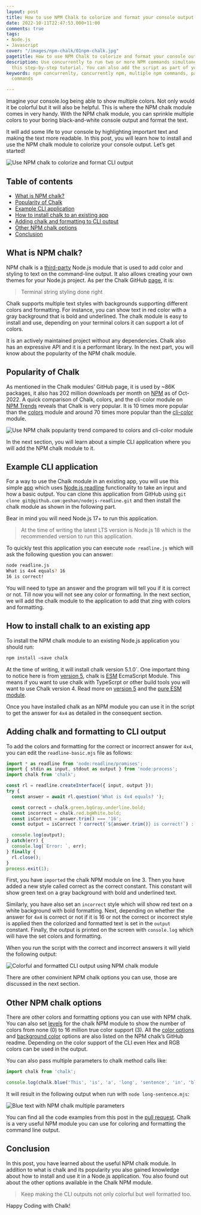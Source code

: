 ```yaml
---
layout: post
title: How to use NPM Chalk to colorize and format your console output
date: 2022-10-11T22:47:53.000+11:00
comments: true
tags:
- Node.js
- Javascript
cover: "/images/npm-chalk/01npm-chalk.jpg"
pagetitle: How to use NPM Chalk to colorize and format your console output
description: Use concurrently to run two or more NPM commands simultaneously following
  this step-by-step tutorial. You can also add the script as part of you package.json.
keywords: npm concurrenlty, concurrently npm, multiple npm commands, parallel npm
  commands

---
```

Imagine your console.log being able to show multiple colors. Not only would it be colorful but it will also be helpful. This is where the NPM chalk module comes in very handy. With the NPM chalk module, you can sprinkle multiple colors to your boring black-and-white console output and format the text. 

It will add some life to your console by highlighting important text and making the text more readable. In this post, you will learn how to install and use the NPM chalk module to colorize your console output. Let’s get started!

<!-- more -->

<img class="center" loading="lazy" src="/images/npm-chalk/01npm-chalk.jpg" title="Use NPM chalk to colorize and format CLI output" alt="Use NPM chalk to colorize and format CLI output">

## Table of contents

* [What is NPM chalk?](#what-is-npm-chalk)
* [Popularity of Chalk](#popularity-of-chalk)
* [Example CLI application](#example-cli-application)
* [How to install chalk to an existing app](#how-to-install-chalk-to-an-existing-app)
* [Adding chalk and formatting to CLI output](#adding-chalk-and-formatting-to-cli-output)
* [Other NPM chalk options](#other-npm-chalk-options)
* [Conclusion](#conclusion)

## What is NPM chalk?

NPM chalk is a [third-party](https://www.npmjs.com/package/chalk) Node.js module that is used to add color and styling to text on the command-line output. It also allows creating your own themes for your Node.js project. As per the Chalk GitHub [page](https://github.com/chalk/chalk), it is:

> Terminal string styling done right

Chalk supports multiple text styles with backgrounds supporting different colors and formatting. For instance, you can show text in red color with a gray background that is bold and underlined. The chalk module is easy to install and use, depending on your terminal colors it can support a lot of colors. 

It is an actively maintained project without any dependencies. Chalk also has an expressive API and it is a performant library. In the next part, you will know about the popularity of the NPM chalk module.

## Popularity of Chalk

As mentioned in the Chalk modules’ GitHub page, it is used by ~86K packages, it also has 202 million downloads per month on [NPM](https://www.npmjs.com/package/chalk) as of Oct-2022. A quick comparison of Chalk, colors, and the cli-color module on [NPM Trends](https://npmtrends.com/chalk-vs-cli-color-vs-colors) reveals that Chalk is very popular. It is 10 times more popular than the [colors](https://npmjs.com/package/colors) module and around 70 times more popular than the [cli-color](https://npmjs.com/package/cli-color) module.

<img class="center" loading="lazy" src="/images/npm-chalk/02npm-chalk-trends.jpg" title="Use NPM chalk popularity trend compared to colors and cli-color module" alt="Use NPM chalk popularity trend compared to colors and cli-color module">

In the next section, you will learn about a simple CLI application where you will add the NPM chalk module to it.

## Example CLI application

For a way to use the Chalk module in an existing app, you will use this simple [app](https://github.com/geshan/nodejs-readline) which uses [Node.js readline](/blog/2022/03/nodejs-readline/) functionality to take an input and how a basic output. You can clone this application from GitHub using `git clone git@github.com:geshan/nodejs-readline.git` and then install the chalk module as shown in the following part.

Bear in mind you will need Node.js 17+ to run this application.

> At the time of writing the latest LTS version is Node.js 18 which is the recommended version to run this application. 

To quickly test this application you can execute `node readline.js` which will ask the following question you can answer:

```bash
node readline.js
What is 4x4 equals? 16 
16 is correct!
```

You will need to type an answer and the program will tell you if it is correct or not. Till now you will not see any color or formatting. In the next section, we will add the chalk module to the application to add that zing with colors and formatting.

## How to install chalk to an existing app

To install the NPM chalk module to an existing Node.js application you should run:

```bash
npm install –save chalk
```

At the time of writing, it will install chalk version 5.1.0`. One important thing to notice here is from [version 5](https://github.com/chalk/chalk#install), chalk is [ESM](https://nodejs.org/api/esm.html) EcmaScript Module. This means if you want to use chalk with TypeScrpt or other build tools you will want to use Chalk version 4. Read more on [version 5](https://github.com/chalk/chalk/releases/tag/v5.0.0) and the [pure ESM module](https://gist.github.com/sindresorhus/a39789f98801d908bbc7ff3ecc99d99c).

Once you have installed chalk as an NPM module you can use it in the script to get the answer for `4x4` as detailed in the consequent section.

## Adding chalk and formatting to CLI output

To add the colors and formatting for the correct or incorrect answer for `4x4`, you can edit the `readline-basic.mjs` file as follows:

```js
import * as readline from 'node:readline/promises';
import { stdin as input, stdout as output } from 'node:process';
import chalk from 'chalk';

const rl = readline.createInterface({ input, output });
try {
  const answer = await rl.question('What is 4x4 equals? ');

  const correct = chalk.green.bgGray.underline.bold;
  const incorrect = chalk.red.bgWhite.bold;
  const isCorrect = answer.trim() === '16';
  const output = isCorrect ? correct(`${answer.trim()} is correct!`) : incorrect(`${answer.trim()} is incorrect. Try again.`);

  console.log(output);
} catch(err) {
  console.log(`Error: `, err);
} finally {
  rl.close();
}
process.exit(1);
```

First, you have `imported` the chalk NPM module on line 3. Then you have added a new style called correct as the correct constant. This constant will show green text on a gray background with bold and underlined text.

Similarly, you have also set an `incorrect` style which will show red text on a white background with bold formatting. Next, depending on whether the answer for `4x4` is correct or not if it is 16 or not the correct or incorrect style is applied then the colorized and formatted text is set in the `output` constant. Finally, the output is printed on the screen with `console.log` which will have the set colors and formatting. 

When you run the script with the correct and incorrect answers it will yield the following output:

<img class="center" loading="lazy" src="/images/npm-chalk/03npm-chalk-output.jpg" title="Colorful and formatted CLI output using NPM chalk module" alt="Colorful and formatted CLI output using NPM chalk module">

There are other convinient NPM chalk options you can use, those are discussed in the next section.

## Other NPM chalk options

There are other colors and formatting options you can use with NPM chalk. You can also set [levels](https://github.com/chalk/chalk#chalklevel) for the chalk NPM module to show the number of colors from none (0) to 16 million true color support (3). All the [color options](https://github.com/chalk/chalk#colors) and [background color](https://github.com/chalk/chalk#background-colors) options are also listed on the NPM chalk’s GitHub readme. Depending on the color support of the CLI even Hex and RGB colors can be used in the output.

You can also pass multiple parameters to chalk method calls like:

```js
import chalk from 'chalk';

console.log(chalk.blue('This', 'is', 'a', 'long', 'sentence', 'in', 'blue', 'using', 'chalk'));
```

It will result in the following output when run with `node long-sentence.mjs`:

<img class="center" loading="lazy" src="/images/npm-chalk/04npm-chalk-blue-text.jpg" title="Blue text with NPM chalk multiple parameters" alt="Blue text with NPM chalk multiple parameters">

You can find all the code examples from this post in the [pull request](https://github.com/geshan/nodejs-readline/pull/9/files). Chalk is a very useful NPM module you can use for coloring and formatting the command line output.

## Conclusion

In this post, you have learned about the useful NPM chalk module. In addition to what is chalk and its popularity you also gained knowledge about how to install and use it in a Node.js application. You also found out about the other options available in the Chalk NPM module. 

> Keep making the CLI outputs not only colorful but well formatted too. 

Happy Coding with Chalk!

